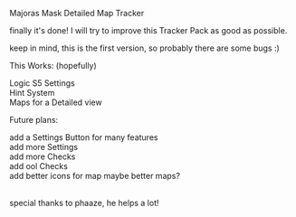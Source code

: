 Majoras Mask Detailed Map Tracker

finally it's done! 
I will try to improve this Tracker Pack as good as possible. 

keep in mind, this is the first version, so probably there are some bugs :)

This Works: (hopefully)

<p>Logic S5 Settings <br>
Hint System <br>
Maps for a Detailed view <br>


Future plans:

add a Settings Button for many features <br>
add more Settings <br>
add more Checks <br>
add ool Checks <br>
add better icons for map maybe better maps? <br>
<br>

special thanks to phaaze, he helps a lot! 
